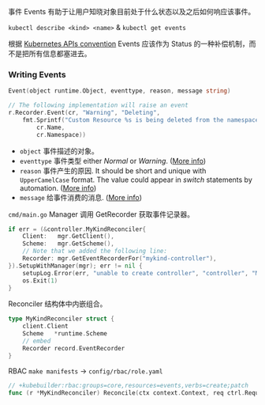事件 Events 有助于让用户知晓对象目前处于什么状态以及之后如何响应该事件。

`kubectl describe <kind> <name>` & `kubectl get events`

根据 [Kubernetes APIs convention](https://github.com/kubernetes/community/blob/master/contributors/devel/sig-architecture/api-conventions.md#events) Events 应该作为 Status 的一种补偿机制，而不是把所有信息都塞进去。

### Writing Events

```go
Event(object runtime.Object, eventtype, reason, message string)

// The following implementation will raise an event
r.Recorder.Event(cr, "Warning", "Deleting",
    fmt.Sprintf("Custom Resource %s is being deleted from the namespace %s",
        cr.Name,
        cr.Namespace))
```

- `object` 事件描述的对象。
- `eventtype` 事件类型 either *Normal* or *Warning*. ([More info](https://github.com/kubernetes/api/blob/6c11c9e4685cc62e4ddc8d4aaa824c46150c9148/core/v1/types.go#L6019-L6024))
- `reason` 事件产生的原因. It should be short and unique with `UpperCamelCase` format. The value could appear in *switch* statements by automation. ([More info](https://github.com/kubernetes/api/blob/6c11c9e4685cc62e4ddc8d4aaa824c46150c9148/core/v1/types.go#L6048))
- `message` 给事件消费的消息. ([More info](https://github.com/kubernetes/api/blob/6c11c9e4685cc62e4ddc8d4aaa824c46150c9148/core/v1/types.go#L6053))

`cmd/main.go` Manager 调用 GetRecorder 获取事件记录器。

```go
if err = (&controller.MyKindReconciler{
    Client:   mgr.GetClient(),
    Scheme:   mgr.GetScheme(),
    // Note that we added the following line:
    Recorder: mgr.GetEventRecorderFor("mykind-controller"),
}).SetupWithManager(mgr); err != nil {
    setupLog.Error(err, "unable to create controller", "controller", "MyKind")
    os.Exit(1)
}
```

Reconciler 结构体中内嵌组合。

```go
type MyKindReconciler struct {
    client.Client
    Scheme   *runtime.Scheme
    // embed
    Recorder record.EventRecorder
}
```

RBAC `make manifests` → `config/rbac/role.yaml`

```go
// +kubebuilder:rbac:groups=core,resources=events,verbs=create;patch
func (r *MyKindReconciler) Reconcile(ctx context.Context, req ctrl.Request) (ctrl.Result, error) { ... }
```



